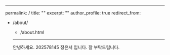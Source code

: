 ---
permalink: /
title: ""
excerpt: ""
author_profile: true
redirect_from: 
  - /about/
    - /about.html
    ---
    
    안녕하세요. 202578145 정윤서 입니다. 잘 부탁드립니다.
    
